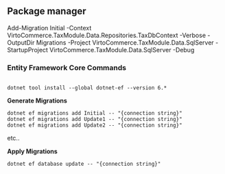 
## Package manager 
Add-Migration Initial -Context VirtoCommerce.TaxModule.Data.Repositories.TaxDbContext  -Verbose -OutputDir Migrations -Project VirtoCommerce.TaxModule.Data.SqlServer -StartupProject VirtoCommerce.TaxModule.Data.SqlServer  -Debug



### Entity Framework Core Commands
```

dotnet tool install --global dotnet-ef --version 6.*
```

**Generate Migrations**

```
dotnet ef migrations add Initial -- "{connection string}"
dotnet ef migrations add Update1 -- "{connection string}"
dotnet ef migrations add Update2 -- "{connection string}"
```

etc..

**Apply Migrations**

`dotnet ef database update -- "{connection string}"`
